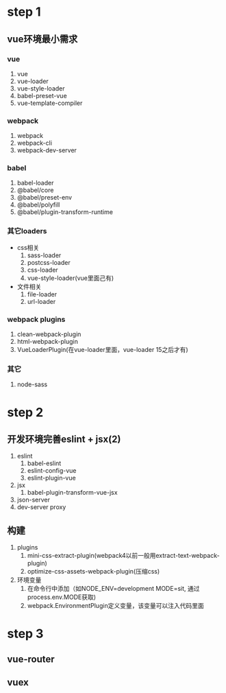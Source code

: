 # step 1
## vue环境最小需求

### vue
1. vue
2. vue-loader
3. vue-style-loader
4. babel-preset-vue
5. vue-template-compiler

### webpack
1. webpack
2. webpack-cli
3. webpack-dev-server

### babel
1. babel-loader
2. @babel/core
3. @babel/preset-env
4. @babel/polyfill
5. @babel/plugin-transform-runtime

### 其它loaders
- css相关
    1. sass-loader
    2. postcss-loader
    3. css-loader
    4. vue-style-loader(vue里面己有)
- 文件相关
    1. file-loader
    2. url-loader

### webpack plugins
1. clean-webpack-plugin
2. html-webpack-plugin
3. VueLoaderPlugin(在vue-loader里面，vue-loader 15之后才有)

### 其它
1. node-sass

# step 2
## 开发环境完善eslint + jsx(2)
1. eslint
    1. babel-eslint
    2. eslint-config-vue
    3. eslint-plugin-vue
2. jsx
    1. babel-plugin-transform-vue-jsx
3. json-server
4. dev-server proxy

## 构建
1. plugins
    1. mini-css-extract-plugin(webpack4以前一般用extract-text-webpack-plugin)
    2. optimize-css-assets-webpack-plugin(压缩css)
2. 环境变量
    1. 在命令行中添加（如NODE_ENV=development MODE=sit, 通过process.env.MODE获取)
    2. webpack.EnvironmentPlugin定义变量，该变量可以注入代码里面

# step 3
## vue-router

## vuex
